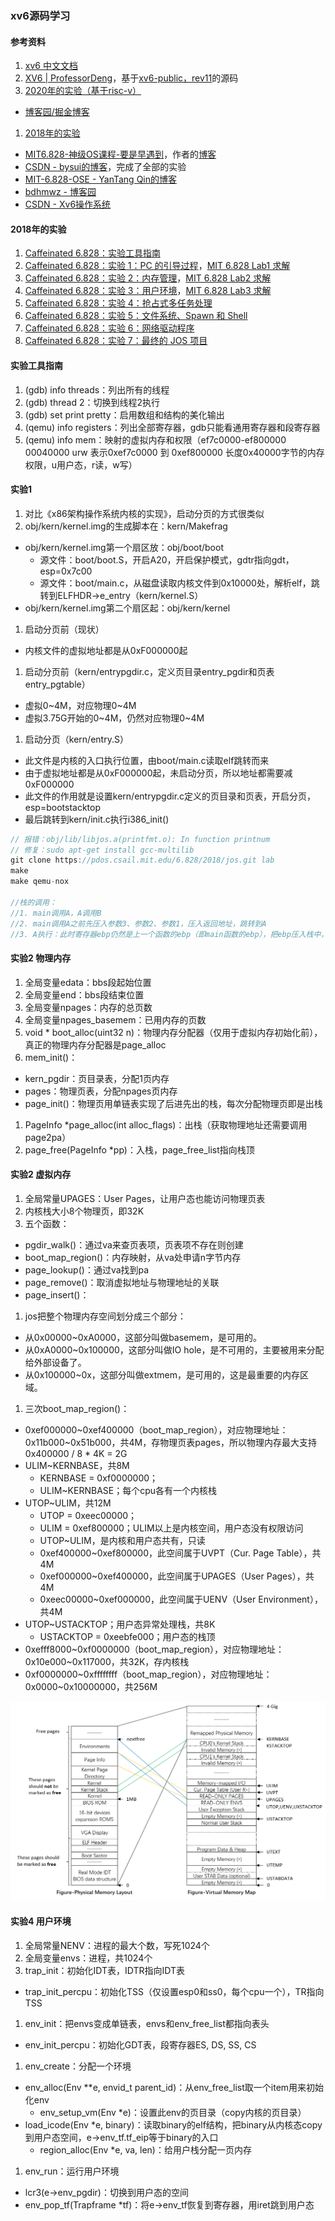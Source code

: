 ### xv6源码学习

#### 参考资料
1. [xv6 中文文档](https://th0ar.gitbooks.io/xv6-chinese/)
1. [XV6 | ProfessorDeng](https://professordeng.com/xv6/resources)，基于[xv6-public，rev11](https://github.com/mit-pdos/xv6-public)的源码
1. [2020年的实验（基于risc-v）](https://pdos.csail.mit.edu/6.828/2020/schedule.html)
  * [博客园/掘金博客](https://github.com/weijunji/xv6-6.S081)
1. [2018年的实验](https://pdos.csail.mit.edu/6.828/2018/schedule.html)
  * [MIT6.828-神级OS课程-要是早遇到](https://zhuanlan.zhihu.com/p/74028717)，作者的[博客](https://www.dingmos.com/category/MIT6-828/)
  * [CSDN - bysui的博客](https://blog.csdn.net/bysui/category_6232831.html)，完成了全部的实验
  * [MIT-6.828-OSE - YanTang Qin的博客](https://qinstaunch.github.io/categories/%E6%93%8D%E4%BD%9C%E7%B3%BB%E7%BB%9F/MIT-6-828-OSE/)
  * [bdhmwz - 博客园](https://www.cnblogs.com/bdhmwz/)
  * [CSDN - Xv6操作系统](https://blog.csdn.net/woxiaohahaa/category_9265735.html)
  
#### 2018年的实验
1. [Caffeinated 6.828：实验工具指南](https://linux.cn/article-10273-1.html)
1. [Caffeinated 6.828：实验 1：PC 的引导过程](https://linux.cn/article-9740-1.html)，[MIT 6.828 Lab1 求解](https://jiyou.github.io/blog/2018/04/15/mit.6.828/jos-lab1/)
1. [Caffeinated 6.828：实验 2：内存管理](https://linux.cn/article-10201-1.html)，[MIT 6.828 Lab2 求解](https://jiyou.github.io/blog/2018/04/19/mit.6.828/jos-lab2/)
1. [Caffeinated 6.828：实验 3：用户环境](https://linux.cn/article-10307-1.html)，[MIT 6.828 Lab3 求解](https://jiyou.github.io/blog/2018/04/28/mit.6.828/jos-lab3/)
1. [Caffeinated 6.828：实验 4：抢占式多任务处理](https://linux.cn/article-10351-1.html)
1. [Caffeinated 6.828：实验 5：文件系统、Spawn 和 Shell](https://linux.cn/article-10389-1.html)
1. [Caffeinated 6.828：实验 6：网络驱动程序](https://linux.cn/article-10452-1.html)
1. [Caffeinated 6.828：实验 7：最终的 JOS 项目](https://linux.cn/article-10461-1.html)

#### 实验工具指南
1. (gdb) info threads：列出所有的线程
1. (gdb) thread 2：切换到线程2执行
1. (gdb) set print pretty：启用数组和结构的美化输出
1. (qemu) info registers：列出全部寄存器，gdb只能看通用寄存器和段寄存器
1. (qemu) info mem：映射的虚拟内存和权限（ef7c0000-ef800000 00040000 urw 表示0xef7c0000 到 0xef800000 长度0x40000字节的内存权限，u用户态，r读，w写）

#### 实验1
1. 对比《x86架构操作系统内核的实现》，启动分页的方式很类似
1. obj/kern/kernel.img的生成脚本在：kern/Makefrag
  * obj/kern/kernel.img第一个扇区放：obj/boot/boot
    * 源文件：boot/boot.S，开启A20，开启保护模式，gdtr指向gdt，esp=0x7c00
    * 源文件：boot/main.c，从磁盘读取内核文件到0x10000处，解析elf，跳转到ELFHDR->e_entry（kern/kernel.S）
  * obj/kern/kernel.img第二个扇区起：obj/kern/kernel
1. 启动分页前（现状）
  * 内核文件的虚拟地址都是从0xF000000起
1. 启动分页前（kern/entrypgdir.c，定义页目录entry_pgdir和页表entry_pgtable）
  * 虚拟0~4M，对应物理0~4M
  * 虚拟3.75G开始的0~4M，仍然对应物理0~4M
1. 启动分页（kern/entry.S）
  * 此文件是内核的入口执行位置，由boot/main.c读取elf跳转而来
  * 由于虚拟地址都是从0xF000000起，未启动分页，所以地址都需要减0xF000000
  * 此文件的作用就是设置kern/entrypgdir.c定义的页目录和页表，开启分页，esp=bootstacktop
  * 最后跳转到kern/init.c执行i386_init()

```c
// 报错：obj/lib/libjos.a(printfmt.o): In function printnum
// 修复：sudo apt-get install gcc-multilib
git clone https://pdos.csail.mit.edu/6.828/2018/jos.git lab
make
make qemu-nox

//栈的调用：
//1. main调用A，A调用B
//2. main调用A之前先压入参数3、参数2、参数1，压入返回地址，跳转到A
//3. A执行：此时寄存器ebp仍然是上一个函数的ebp（即main函数的ebp），把ebp压入栈中，让ebp=当前的esp
```

#### 实验2 物理内存
1. 全局变量edata：bbs段起始位置
1. 全局变量end：bbs段结束位置
1. 全局变量npages：内存的总页数
1. 全局变量npages_basemem：已用内存的页数
1. void * boot_alloc(uint32 n)：物理内存分配器（仅用于虚拟内存初始化前），真正的物理内存分配器是page_alloc
1. mem_init()：
  * kern_pgdir：页目录表，分配1页内存
  * pages：物理页表，分配npages页内存
  * page_init()：物理页用单链表实现了后进先出的栈，每次分配物理页即是出栈
1. PageInfo *page_alloc(int alloc_flags)：出栈（获取物理地址还需要调用page2pa）
1. page_free(PageInfo *pp)：入栈，page_free_list指向栈顶

#### 实验2 虚拟内存
1. 全局常量UPAGES：User Pages，让用户态也能访问物理页表
1. 内核栈大小8个物理页，即32K
1. 五个函数：
  * pgdir_walk()：通过va来查页表项，页表项不存在则创建
  * boot_map_region()：内存映射，从va处申请n字节内存
  * page_lookup()：通过va找到pa
  * page_remove()：取消虚拟地址与物理地址的关联
  * page_insert()：
1. jos把整个物理内存空间划分成三个部分：
  * 从0x00000~0xA0000，这部分叫做basemem，是可用的。
  * 从0xA0000~0x100000，这部分叫做IO hole，是不可用的，主要被用来分配给外部设备了。
  * 从0x100000~0x，这部分叫做extmem，是可用的，这是最重要的内存区域。
1. 三次boot_map_region()：
  * 0xef000000~0xef400000（boot_map_region），对应物理地址：0x11b000~0x51b000，共4M，存物理页表pages，所以物理内存最大支持0x400000 / 8 * 4K = 2G
  * ULIM~KERNBASE，共8M
    * KERNBASE = 0xf0000000；
    * ULIM~KERNBASE；每个cpu各有一个内核栈
  * UTOP~ULIM，共12M
    * UTOP = 0xeec00000；
    * ULIM = 0xef800000；ULIM以上是内核空间，用户态没有权限访问
    * UTOP~ULIM，是内核和用户态共有，只读
    * 0xef400000~0xef800000，此空间属于UVPT（Cur. Page Table），共4M
    * 0xef000000~0xef400000，此空间属于UPAGES（User Pages），共4M
    * 0xeec00000~0xef000000，此空间属于UENV（User Environment），共4M
  * UTOP~USTACKTOP；用户态异常处理栈，共8K
    * USTACKTOP = 0xeebfe000；用户态的栈顶
  * 0xefff8000~0xf0000000（boot_map_region），对应物理地址：0x10e000~0x117000，共32K，存内核栈
  * 0xf0000000~0xffffffff（boot_map_region），对应物理地址：0x0000~0x10000000，共256M
  
![](../images/xv6-lab2.png)

#### 实验4 用户环境
1. 全局常量NENV：进程的最大个数，写死1024个
1. 全局变量envs：进程，共1024个
1. trap_init：初始化IDT表，IDTR指向IDT表
  * trap_init_percpu：初始化TSS（仅设置esp0和ss0，每个cpu一个），TR指向TSS
1. env_init：把envs变成单链表，envs和env_free_list都指向表头
  * env_init_percpu：初始化GDT表，段寄存器ES, DS, SS, CS
1. env_create：分配一个环境
  * env_alloc(Env **e, envid_t parent_id)：从env_free_list取一个item用来初始化env
    * env_setup_vm(Env *e)：设置此env的页目录（copy内核的页目录）
  * load_icode(Env *e, binary)：读取binary的elf结构，把binary从内核态copy到用户态空间，e->env_tf.tf_eip等于binary的入口
    * region_alloc(Env *e, va, len)：给用户栈分配一页内存
1. env_run：运行用户环境
  * lcr3(e->env_pgdir)：切换到用户态的空间
  * env_pop_tf(Trapframe *tf)：将e->env_tf恢复到寄存器，用iret跳到用户态



